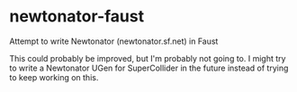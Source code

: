 # newtonator-faust
Attempt to write Newtonator (newtonator.sf.net) in Faust

This could probably be improved, but I'm probably not going to. I might try to write a Newtonator UGen for SuperCollider in the future instead of trying to keep working on this.
